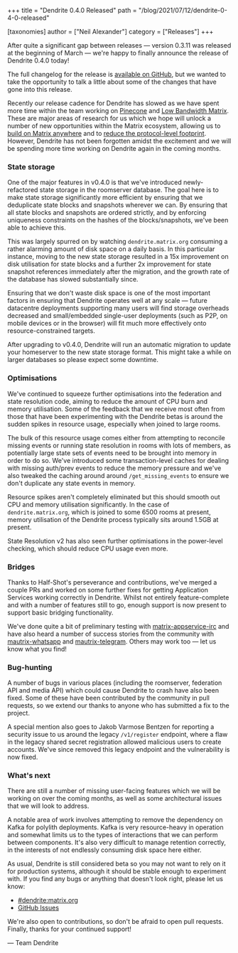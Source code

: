 +++
title = "Dendrite 0.4.0 Released"
path = "/blog/2021/07/12/dendrite-0-4-0-released"

[taxonomies]
author = ["Neil Alexander"]
category = ["Releases"]
+++

After quite a significant gap between releases — version 0.3.11 was released at the beginning of March — we're happy to finally announce the release of Dendrite 0.4.0 today!

The full changelog for the release is [available on GitHub](https://github.com/matrix-org/dendrite/releases/tag/v0.4.0), but we wanted to take the opportunity to talk a little about some of the changes that have gone into this release.

Recently our release cadence for Dendrite has slowed as we have spent more time within the team working on [Pinecone](https://github.com/matrix-org/pinecone) and [Low Bandwidth Matrix](https://github.com/matrix-org/lb). These are major areas of research for us which we hope will unlock a number of new opportunities within the Matrix ecosystem, allowing us to [build on Matrix anywhere](https://matrix.org/blog/2021/05/06/introducing-the-pinecone-overlay-network) and to [reduce the protocol-level footprint](https://matrix.org/blog/2021/06/10/low-bandwidth-matrix-an-implementation-guide). However, Dendrite has not been forgotten amidst the excitement and we will be spending more time working on Dendrite again in the coming months.

### State storage

One of the major features in v0.4.0 is that we've introduced newly-refactored state storage in the roomserver database. The goal here is to make state storage significantly more efficient by ensuring that we deduplicate state  blocks and snapshots wherever we can. By ensuring that all state blocks and snapshots are ordered strictly, and by enforcing uniqueness constraints on the hashes of the blocks/snapshots, we've been able to achieve this.

This was largely spurred on by watching `dendrite.matrix.org` consuming a rather alarming amount of disk space on a daily basis. In this particular instance, moving to the new state storage resulted in a 15x improvement on disk utilisation for state blocks and a further 2x improvement for state snapshot references immediately after the migration, and the growth rate of the database has slowed substantially since. 

Ensuring that we don't waste disk space is one of the most important factors in ensuring that Dendrite operates well at any scale — future datacentre deployments supporting many users will find storage overheads decreased and small/embedded single-user deployments (such as P2P, on mobile devices or in the browser) will fit much more effectively onto resource-constrained targets.

After upgrading to v0.4.0, Dendrite will run an automatic migration to update your homeserver to the new state storage format. This might take a while on larger databases so please expect some downtime. 

### Optimisations

We've continued to squeeze further optimisations into the federation and state resolution code, aiming to reduce the amount of CPU burn and memory utilisation. Some of the feedback that we receive most often from those that have been experimenting with the Dendrite betas is around the sudden spikes in resource usage, especially when joined to large rooms.

The bulk of this resource usage comes either from attempting to reconcile missing events or running state resolution in rooms with lots of members, as potentially large state sets of events need to be brought into memory in order to do so. We've introduced some transaction-level caches for dealing with missing auth/prev events to reduce the memory pressure and we've also tweaked the caching around around `/get_missing_events` to ensure we don't duplicate any state events in memory.

Resource spikes aren't completely eliminated but this should smooth out CPU and memory utilisation significantly. In the case of `dendrite.matrix.org`,  which is joined to some 6500 rooms at present, memory utilisation of the Dendrite process typically sits around 1.5GB at present. 

State Resolution v2 has also seen further optimisations in the power-level checking, which should reduce CPU usage even more.

### Bridges

Thanks to Half-Shot's perseverance and contributions, we've merged a couple PRs and worked on some further fixes for getting Application Services working correctly in Dendrite. Whilst not entirely feature-complete and with a number of features still to go, enough support is now present to support basic bridging functionality.

We've done quite a bit of preliminary testing with [matrix-appservice-irc](https://github.com/matrix-org/matrix-appservice-irc) and have also heard a number of success stories from the community with [mautrix-whatsapp](https://github.com/tulir/mautrix-whatsapp) and [mautrix-telegram](https://github.com/tulir/mautrix-telegram). Others may work too — let us know what you find!

### Bug-hunting

A number of bugs in various places (including the roomserver, federation API and media API) which could cause Dendrite to crash have also been fixed.  Some of these have been contributed by the community in pull requests, so we extend our thanks to anyone who has submitted a fix to the project.

A special mention also goes to Jakob Varmose Bentzen for reporting a security issue to us around the legacy `/v1/register` endpoint, where a flaw in the legacy shared secret registration allowed malicious users to create accounts. We've since removed this legacy endpoint and the vulnerability is now fixed. 

### What's next

There are still a number of missing user-facing features which we will be working on over the coming months, as well as some architectural issues that we will look to address.

A notable area of work involves attempting to remove the dependency on Kafka for polylith deployments. Kafka is very resource-heavy in operation and somewhat limits us to the types of interactions that we can perform between components. It's also very difficult to manage retention correctly, in the interests of not endlessly consuming disk space here either.

As usual, Dendrite is still considered beta so you may not want to rely on it for production systems, although it should be stable enough to experiment with. If you find any bugs or anything that doesn't look right, please let us know:

* [#dendrite:matrix.org](https://matrix.to/#/#dendrite:matrix.org)
* [GitHub Issues](https://github.com/matrix-org/dendrite/issues)

We're also open to contributions, so don't be afraid to open pull requests. Finally, thanks for your continued support!

— Team Dendrite

